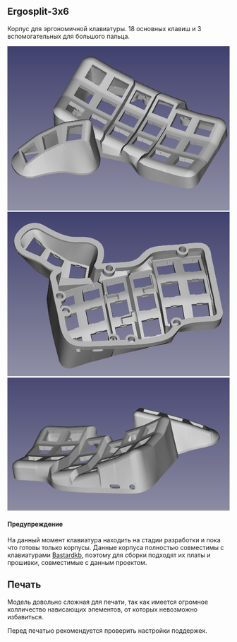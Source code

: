 ##  Ergosplit-3x6
Корпус для эргономичной клавиатуры. 18 основных клавиш и 3 вспомогательных для большого пальца.

![](img/2023-09-04_11-22.png)
![](img/2023-09-04_11-23.png)
![](img/2023-09-04_11-23_1.png)
#### Предупреждение
На данный момент клавиатура находить на стадии разработки и пока что готовы только корпусы. Данные корпуса полностью совместимы с клавиатурами [Bastardkb](https://github.com/Bastardkb), поэтому для сборки подходят их платы и прошивки, совместимые с данным проектом.
## Печать
Модель довольно сложная для печати, так как имеется огромное колличество нависающих элементов, от которых невозможно избавиться.

Перед печатью рекомендуется проверить настройки поддержек.
